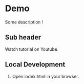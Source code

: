 # Demo

Some description !

## Sub header

Watch tutorial on Youtube.

## Local Development

1. Open index.html in your browser.
